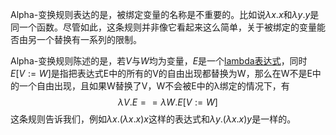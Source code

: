 Alpha-变换规则表达的是，被绑定变量的名称是不重要的。比如说$\lambda x.x$和$\lambda y.y$是同一个函数。尽管如此，这条规则并非像它看起来这么简单，关于被绑定的变量能否由另一个替换有一系列的限制。

Alpha-变换规则陈述的是，若$V$与$W$均为变量，$E$是一个[lambda表达式](学习/计算机/Lambda演算/Lambda表达式.md)，同时$E[V:=W]$是指把表达式E中的所有的V的自由出现都替换为W，那么在W不是E中的一个自由出现，且如果W替换了V，W不会被E中的λ绑定的情况下，有
$$
\lambda V.E == \lambda W.E[V:=W]
$$
这条规则告诉我们，例如$\lambda x.(\lambda x.x) x$这样的表达式和$\lambda y.(\lambda x.x) y$是一样的。